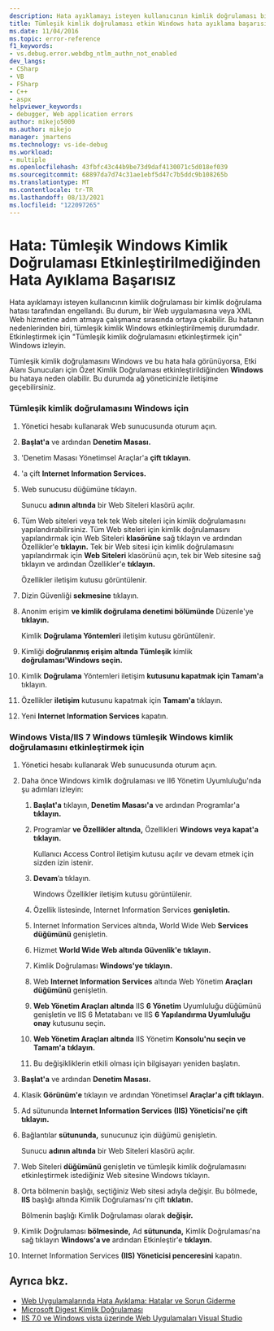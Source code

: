 ```yaml
---
description: Hata ayıklamayı isteyen kullanıcının kimlik doğrulaması bir kimlik doğrulama hatası tarafından engellandı.
title: Tümleşik kimlik doğrulaması etkin Windows hata ayıklama başarısız | Microsoft Docs
ms.date: 11/04/2016
ms.topic: error-reference
f1_keywords:
- vs.debug.error.webdbg_ntlm_authn_not_enabled
dev_langs:
- CSharp
- VB
- FSharp
- C++
- aspx
helpviewer_keywords:
- debugger, Web application errors
author: mikejo5000
ms.author: mikejo
manager: jmartens
ms.technology: vs-ide-debug
ms.workload:
- multiple
ms.openlocfilehash: 43fbfc43c44b9be73d9daf4130071c5d018ef039
ms.sourcegitcommit: 68897da7d74c31ae1ebf5d47c7b5ddc9b108265b
ms.translationtype: MT
ms.contentlocale: tr-TR
ms.lasthandoff: 08/13/2021
ms.locfileid: "122097265"
---
```

# <a name="error-debugging-failed-because-integrated-windows-authentication-is-not-enabled"></a>Hata: Tümleşik Windows Kimlik Doğrulaması Etkinleştirilmediğinden Hata Ayıklama Başarısız
Hata ayıklamayı isteyen kullanıcının kimlik doğrulaması bir kimlik doğrulama hatası tarafından engellandı. Bu durum, bir Web uygulamasına veya XML Web hizmetine adım atmaya çalışmanız sırasında ortaya çıkabilir. Bu hatanın nedenlerinden biri, tümleşik kimlik Windows etkinleştirilmemiş durumdadır. Etkinleştirmek için "Tümleşik kimlik doğrulamasını etkinleştirmek için" Windows izleyin.

 Tümleşik kimlik doğrulamasını Windows ve bu hata hala görünüyorsa, Etki Alanı Sunucuları için Özet Kimlik Doğrulaması etkinleştirildiğinden **Windows** bu hataya neden olabilir. Bu durumda ağ yöneticinizle iletişime geçebilirsiniz.

### <a name="to-enable-integrated-windows-authentication"></a>Tümleşik kimlik doğrulamasını Windows için

1. Yönetici hesabı kullanarak Web sunucusunda oturum açın.

2. **Başlat'a** ve ardından **Denetim Masası.**

3. 'Denetim Masası Yönetimsel Araçlar'a **çift tıklayın.** 

4. 'a çift **Internet Information Services.**

5. Web sunucusu düğümüne tıklayın.

     Sunucu **adının altında** bir Web Siteleri klasörü açılır.

6. Tüm Web siteleri veya tek tek Web siteleri için kimlik doğrulamasını yapılandırabilirsiniz. Tüm Web siteleri için kimlik doğrulamasını yapılandırmak için Web Siteleri **klasörüne** sağ tıklayın ve ardından Özellikler'e **tıklayın.** Tek bir Web sitesi için kimlik doğrulamasını yapılandırmak için **Web Siteleri** klasörünü açın, tek bir Web sitesine sağ tıklayın ve ardından Özellikler'e **tıklayın.**

     Özellikler  iletişim kutusu görüntülenir.

7. Dizin Güvenliği **sekmesine** tıklayın.

8. Anonim erişim **ve kimlik doğrulama denetimi bölümünde** Düzenle'ye **tıklayın.**

     Kimlik **Doğrulama Yöntemleri** iletişim kutusu görüntülenir.

9. Kimliği **doğrulanmış erişim altında Tümleşik** kimlik **doğrulaması'Windows seçin.**

10. Kimlik **Doğrulama** Yöntemleri iletişim **kutusunu kapatmak için Tamam'a** tıklayın.

11. Özellikler **iletişim** kutusunu kapatmak için **Tamam'a** tıklayın.

12. Yeni **Internet Information Services** kapatın.

### <a name="to-enable-integrated-windows-authentication-in-windows-vistaiis-7"></a>Windows Vista/IIS 7 Windows tümleşik Windows kimlik doğrulamasını etkinleştirmek için

1. Yönetici hesabı kullanarak Web sunucusunda oturum açın.

2. Daha önce Windows kimlik doğrulaması ve II6 Yönetim Uyumluluğu'nda şu adımları izleyin:

    1. **Başlat'a** tıklayın, **Denetim Masası'a** ve ardından Programlar'a **tıklayın.**

    2. Programlar **ve Özellikler altında,** Özellikleri **Windows veya kapat'a tıklayın.**

         Kullanıcı Access Control iletişim kutusu açılır ve devam etmek için sizden izin istenir.

    3. **Devam**’a tıklayın.

         Windows Özellikler iletişim kutusu görüntülenir.

    4. Özellik listesinde, Internet Information Services **genişletin.**

    5. Internet Information Services altında, World Wide Web **Services düğümünü** genişletin.

    6. Hizmet **World Wide Web altında Güvenlik'e** **tıklayın.**

    7. Kimlik Doğrulaması **Windows'ye tıklayın.**

    8. Web **Internet Information Services** altında Web Yönetim **Araçları düğümünü** genişletin.

    9. **Web Yönetim Araçları altında** IIS **6 Yönetim** Uyumluluğu düğümünü genişletin ve IIS 6 Metatabanı ve IIS **6 Yapılandırma Uyumluluğu onay** kutusunu seçin.

    10. **Web Yönetim Araçları altında** IIS Yönetim **Konsolu'nu seçin ve Tamam'a** **tıklayın.**

    11. Bu değişikliklerin etkili olması için bilgisayarı yeniden başlatın.

3. **Başlat'a** ve ardından **Denetim Masası.**

4. Klasik **Görünüm'e** tıklayın ve ardından Yönetimsel **Araçlar'a çift tıklayın.**

5. Ad sütununda **Internet Information Services** **(IIS) Yöneticisi'ne çift tıklayın.**

6. Bağlantılar **sütununda,** sunucunuz için düğümü genişletin.

     Sunucu **adının altında** bir Web Siteleri klasörü açılır.

7. Web Siteleri **düğümünü** genişletin ve tümleşik kimlik doğrulamasını etkinleştirmek istediğiniz Web sitesine Windows tıklayın.

8. Orta bölmenin başlığı, seçtiğiniz Web sitesi adıyla değişir. Bu bölmede, **IIS** başlığı altında Kimlik Doğrulaması'nı çift **tıklatın.**

     Bölmenin başlığı Kimlik Doğrulaması olarak **değişir.**

9. Kimlik Doğrulaması **bölmesinde,** Ad **sütununda,** Kimlik Doğrulaması'na sağ tıklayın **Windows'a ve** ardından Etkinleştir'e **tıklayın.**

10. Internet Information Services **(IIS) Yöneticisi penceresini** kapatın.

## <a name="see-also"></a>Ayrıca bkz.
- [Web Uygulamalarında Hata Ayıklama: Hatalar ve Sorun Giderme](../debugger/debugging-web-applications-errors-and-troubleshooting.md)
- [Microsoft Digest Kimlik Doğrulaması](/windows/win32/secauthn/microsoft-digest-authentication)
- [IIS 7.0 ve Windows vista üzerinde Web Uygulamaları Visual Studio](/previous-versions/aa964620(v=vs.140))
